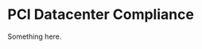 [title]: # (PCI Datacenter Compliance)
[tags]: # (XXX)
[priority]: # (2042)
# PCI Datacenter Compliance
Something here.
